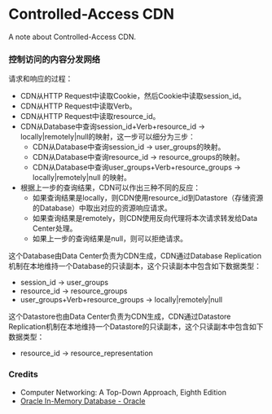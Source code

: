 # Controlled-Access CDN
A note about Controlled-Access CDN.

### 控制访问的内容分发网络

请求和响应的过程：
- CDN从HTTP Request中读取Cookie，然后Cookie中读取session_id。
- CDN从HTTP Request中读取Verb。
- CDN从HTTP Request中读取resource_id。
- CDN从Database中查询session_id+Verb+resource_id -> locally|remotely|null的映射，这一步可以细分为三步：
  - CDN从Database中查询session_id -> user_groups的映射。
  - CDN从Database中查询resource_id -> resource_groups的映射。
  - CDN从Database中查询user_groups+Verb+resource_groups -> locally|remotely|null 的映射。
- 根据上一步的查询结果，CDN可以作出三种不同的反应：
  - 如果查询结果是locally，则CDN使用resource_id到Datastore（存储资源的Database）中取出对应的资源响应请求。
  - 如果查询结果是remotely，则CDN使用反向代理将本次请求转发给Data Center处理。
  - 如果上一步的查询结果是null，则可以拒绝请求。

这个Database由Data Center负责为CDN生成，CDN通过Database Replication机制在本地维持一个Database的只读副本，这个只读副本中包含如下数据类型：
- session_id -> user_groups
- resource_id -> resource_groups
- user_groups+Verb+resource_groups -> locally|remotely|null

这个Datastore也由Data Center负责为CDN生成，CDN通过Datastore Replication机制在本地维持一个Datastore的只读副本，这个只读副本中包含如下数据类型：
- resource_id -> resource_representation

### Credits
- Computer Networking: A Top-Down Approach, Eighth Edition
- [Oracle In-Memory Database - Oracle](https://www.oracle.com/database/)

